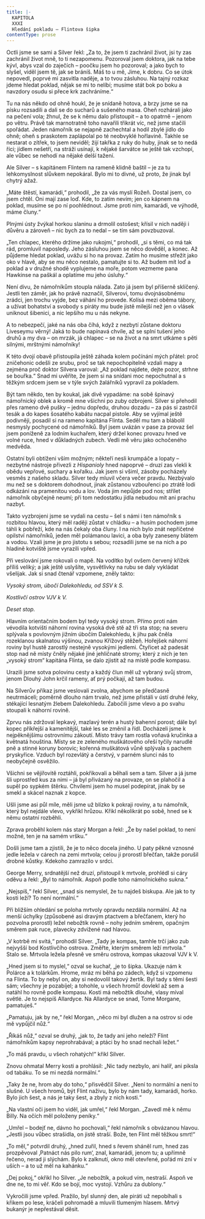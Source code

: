 ```yaml
---
title: |-
  KAPITOLA
  XXXI
  Hledání pokladu – Flintova šipka
contentType: prose
---
```


Octli jsme se sami a Silver řekl: „Za to, že jsem ti zachránil život, jsi ty zas zachránil život mně, to ti nezapomenu. Pozoroval jsem doktora, jak na tebe kývl, abys vzal do zaječích – poočku jsem ho pozoroval; a jako bych to slyšel, viděl jsem tě, jak se bráníš. Máš to u mě, Jime, k dobru. Co se útok nepovedl, poprvé mi zasvitla naděje, a to tvou zásluhou. Na tajný rozkaz jdeme hledat poklad, nějak se mi to nelíbí; musíme stát bok po boku a navzdory osudu si přece krk zachráníme.“

Tu na nás někdo od ohně houkl, že je snídaně hotova, a brzy jsme se na písku rozsadili a dali se do sucharů a sušeného masa. Oheň rozhárali jako na pečení vola; žhnul, že se k němu dalo přistoupit – a to opatrně – jenom po větru. Právě tak marnotratně toho navařili třikrát víc, než jsme stačili spořádat. Jeden námořník se nejapně zachechtal a hodil zbylé jídlo do ohně; oheň s praskotem zaplápolal po té neobvyklé hořlavině. Takhle se nestarat o zítřek, to jsem neviděl; žijí takřka z ruky do huby, jinak se to nedá říci; jídlem nešetří, na stráži usínají, k nějaké šarvátce se ještě tak vzchopí, ale vůbec se nehodí na nějaké delší tažení.

Ale Silver – s kapitánem Flintem na rameně klidně baštil – je za tu lehkomyslnost slůvkem nepokáral. Bylo mi to divné, už proto, že jinak byl chytrý ažaž.

„Máte štěstí, kamarádi,“ prohodil, „že za vás myslí Rožeň. Dostal jsem, co jsem chtěl. Oni mají zase loď. Kde, to zatím nevím; jen co kápnem na poklad, musíme se po ní poohlédnout. Jsme proti nim, kamarádi, ve výhodě, máme čluny.“

Plnými ústy žvýkal horkou slaninu a drmolil ostošest; křísil v nich naději i důvěru a zároveň – nic bych za to nedal – se tím sám povzbuzoval.

„Ten chlapec, kterého držíme jako rukojmí,“ prohodil, „si s těmi, co má tak rád, promluvil naposledy. Jeho zásluhou jsem se něco dověděl, a konec. Až půjdeme hledat poklad, uvážu si ho na provaz. Zatím ho musíme střežit jako oko v hlavě, aby se mu něco nestalo, pamatujte si to. Až budem mít loď a poklad a v družné shodě vyplujeme na moře, potom vezmeme pana Hawkinse na paškál a oplatíme mu jeho úsluhy.“

Není divu, že námořníkům stoupla nálada. Zato já jsem byl příšerně sklíčený. Jestli ten záměr, jak ho právě naznačil, Silverovi, tomu dvojnásobnému zrádci, jen trochu vyjde, bez váhání ho provede. Kolísá mezi oběma tábory, a užívat bohatství a svobody s piráty mu bude jistě milejší než jen o vlásek uniknout šibenici, a nic lepšího mu u nás nekyne.

A to nebezpečí, jaké na nás oba číhá, když z nezbytí zůstane doktoru Liveseymu věrný! Jaká to bude napínavá chvíle, až se splní tušení jeho druhů a my dva – on mrzák, já chlapec – se na život a na smrt utkáme s pěti silnými, mrštnými námořníky!

K této dvojí obavě přistoupila ještě záhada kolem počínání mých přátel: proč zničehonic odešli ze srubu, proč se tak nepochopitelně vzdali mapy a zejména proč doktor Silvera varoval: „Až poklad najdete, dejte pozor, strhne se bouřka.“ Snad mi uvěříte, že jsem si na snídani moc nepochutnal a s těžkým srdcem jsem se v týle svých žalářníků vypravil za pokladem.

Být tam někdo, ten by koukal, jak divě vypadáme: na sobě špinavý námořnický oblek a kromě mne všichni po zuby ozbrojeni. Silver si přehodil přes rameno dvě pušky – jednu dopředu, druhou dozadu – za pás si zastrčil tesák a do kapes šosatého kabátu nacpal pistole. Aby se vyjímal ještě podivněji, posadil si na rameno kapitána Flinta. Seděl mu tam a blábolil nesmysly pochycené od námořníků. Byl jsem uvázán v pase za provaz šel jsem poníženě za lodním kuchařem, který držel konec provazu hned ve volné ruce, hned v důkladných zubech. Vedli mě věru jako ochočeného medvěda.

Ostatní byli obtíženi vším možným; někteří nesli krumpáče a lopaty – nezbytné nástroje přivezli z _Hispanioly_ hned napoprvé – druzí zas vlekli k obědu vepřové, suchary a kořalku. Jak jsem si všiml, zásoby pocházely vesměs z našeho skladu. Silver tedy mluvil včera večer pravdu. Nezbývalo mu než se s doktorem dohodnout, jinak zůstanou vzbouřenci po ztrátě lodi odkázáni na pramenitou vodu a lov. Voda jim nepůjde pod nos; střílet námořník obyčejně neumí; při tom nedostatku jídla nebudou mít ani prachu nazbyt.

Takto vyzbrojeni jsme se vydali na cestu – šel s námi i ten námořník s rozbitou hlavou, který měl raději zůstat v chládku – a husím pochodem jsme táhli k pobřeží, kde na nás čekaly oba čluny. I na nich bylo znát nepříčetné opilství námořníků, jeden měl polámanou lavici, a oba byly zaneseny blátem a vodou. Vzali jsme je pro jistotu s sebou; rozsadili jsme se na nich a po hladině kotviště jsme vyrazili vpřed.

Při veslování jsme rokovali o mapě. Na vodítko byl ovšem červený křížek příliš veliký; a jak ještě uslyšíte, vysvětlivky na rubu se daly vykládat všelijak. Jak si snad čtenář vzpomene, zněly takto:

_Vysoký strom, úbočí Dalekohledu, od SSV k S._

_Kostlivčí ostrov VJV k V._

_Deset stop._

Hlavním orientačním bodem byl tedy vysoký strom. Přímo proti nám vévodila kotvišti náhorní rovina vysoká dvě stě až tři sta stop; na severu splývala s povlovným jižním úbočím Dalekohledu, k jihu pak čněla rozeklanou skalnatou výšinou, zvanou Křížový stěžeň. Hořejšek náhorní roviny byl hustě zarostlý nestejně vysokými jedlemi. Čtyřicet až padesát stop nad ně místy čněly nějaké jiné jehličnaté stromy; který z nich je ten „vysoký strom“ kapitána Flinta, se dalo zjistit až na místě podle kompasu.

Urazili jsme sotva polovinu cesty a každý člun měl už vybraný svůj strom, jenom Dlouhý John krčil rameny, ať prý počkají, až tam budou.

Na Silverův příkaz jsme veslovali zvolna, abychom se předčasně neutrmáceli; poměrně dlouho nám trvalo, než jsme přistáli v ústí druhé řeky, stékající lesnatým žlebem Dalekohledu. Zabočili jsme vlevo a po svahu stoupali k náhorní rovině.

Zprvu nás zdržoval lepkavý, mazlavý terén a hustý bahenní porost; dále byl kopec příkřejší a kamenitější, také les se změnil a řídl. Docházeli jsme k nejpěknějšímu ostrovnímu zákoutí. Místo trávy tam rostla voňavá kručinka a květnatá houština. Místy se ze zeleného muškátového ořeší tyčily narudlé pně a stinné koruny borovic; kořenná muškátová vůně splývala s pachem pryskyřice. Vzduch byl rozevlátý a čerstvý, v parném slunci nás to neobyčejně osvěžilo.

Všichni se vějířovitě roztáhli, pokřikovali a běhali sem a tam. Silver a já jsme šli uprostřed kus za nimi – já byl přivázaný na provaze, on se plahočil a supěl po sypkém štěrku. Chvílemi jsem ho musel podepírat, jinak by se smekl a skácel naznak z kopce.

Ušli jsme asi půl míle, měli jsme už blízko k pokraji roviny, a tu námořník, který byl nejdále vlevo, vykřikl hrůzou. Křikl několikrát po sobě, hned se k němu ostatní rozběhli.

Zprava proběhl kolem nás starý Morgan a řekl: „Že by našel poklad, to není možné, ten je na samém vršku.“

Došli jsme tam a zjistili, že je to něco docela jiného. U paty pěkné vznosné jedle ležela v cárech na zemi mrtvola; celou ji prorostl břečťan, takže porušil drobné kůstky. Kdekoho zamrazilo v srdci.

George Merry, srdnatější než druzí, přistoupil k mrtvole, prohlédl si cáry oděvu a řekl: „Byl to námořník. Aspoň podle toho námořnického sukna.“

„Nejspíš,“ řekl Silver, „snad sis nemyslel, že tu najdeš biskupa. Ale jak to ty kosti leží? To není normální.“

Při bližším ohledání se poloha mrtvoly opravdu nezdála normální. Až na menší úchylky (způsobené asi dravým ptactvem a břečťanem, který ho pozvolna prorostl) ležel nebožtík rovně – nohy jedním směrem, opačným směrem pak ruce, plavecky zdvižené nad hlavou.

„V kotrbě mi svítá,“ prohodil Silver. „Tady je kompas, tamhle trčí jako zub nejvyšší bod Kostlivčího ostrova. Změřte, kterým směrem leží mrtvola.“ Stalo se. Mrtvola ležela přesně ve směru ostrova, kompas ukazoval VJV k V.

„Hned jsem si to myslel,“ ozval se kuchař, „je to šipka. Ukazuje nám k Polárce a k tolárkům. Hrome, mráz mi běhá po zádech, když si vzpomenu na Flinta. To by nebyl on, aby si nedovolil takový žertík. Byl tady s těmi šesti sám; všechny je pozabíjel; a tohohle, u všech hromů! dovlekl až sem a natáhl ho rovně podle kompasu. Kosti má nebožtík dlouhé, vlasy míval světlé. Je to nejspíš Allardyce. Na Allardyce se snad, Tome Morgane, pamatuješ.“

„Pamatuju, jak by ne,“ řekl Morgan, „něco mi byl dlužen a na ostrov si ode mě vypůjčil nůž.“

„Říkáš nůž,“ ozval se druhý, „jak to, že tady ani jeho neleží? Flint námořníkům kapsy neprohrabával; a ptáci by ho snad nechali ležet.“

„To máš pravdu, u všech rohatých!“ křikl Silver.

Znovu ohmatal Merry kosti a prohlásil: „Nic tady nezbylo, ani halíř, ani piksla od tabáku. To se mi nezdá normální.“

„Taky že ne, hrom aby do toho,“ přisvědčil Silver. „Není to normální a není to slušné. U všech hromů, být Flint naživu, bylo by nám tady, kamarádi, horko. Bylo jich šest, a nás je taky šest, a zbyly z nich kosti.“

„Na vlastní oči jsem ho viděl, jak umřel,“ řekl Morgan. „Zavedl mě k němu Billy. Na očích měl položeny peníky.“

„Umřel – bodejť ne, dávno ho pochovali,“ řekl námořník s obvázanou hlavou. „Jestli jsou vůbec strašidla, on jistě straší. Bože, ten Flint měl těžkou smrt!“

„To měl,“ potvrdil druhý, „hned zuřil, hned s řevem sháněl rum, hned zas prozpěvoval ‚Patnáct nás pilo rum‘, znal, kamarádi, jenom tu; a upřímně řečeno, nerad ji slýchám. Bylo k zalknutí, okno měl otevřené, pořád mi zní v uších – a to už měl na kahánku.“

„Dej pokoj,“ okřikl ho Silver. „Je nebožtík, a pokud vím, nestraší. Aspoň ve dne ne, to mi věř. Kdo se bojí, moc vystojí. Vzhůru za dublony.“

Vykročili jsme vpřed. Pražilo, byl slunný den, ale piráti už nepobíhali s křikem po lese, kráčeli pohromadě a mluvili tlumeným hlasem. Mrtvý bukanýr je nepřestával děsit.
